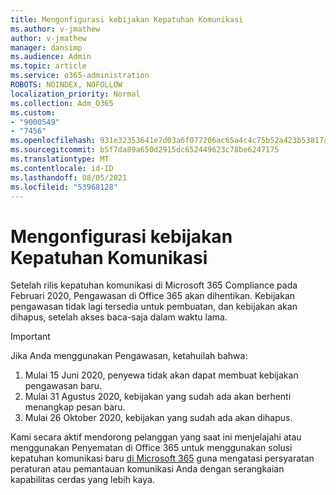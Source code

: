```yaml
---
title: Mengonfigurasi kebijakan Kepatuhan Komunikasi
ms.author: v-jmathew
author: v-jmathew
manager: dansimp
ms.audience: Admin
ms.topic: article
ms.service: o365-administration
ROBOTS: NOINDEX, NOFOLLOW
localization_priority: Normal
ms.collection: Adm_O365
ms.custom:
- "9000549"
- "7456"
ms.openlocfilehash: 931e32353641e7d03a6f077206ac65a4c4c75b52a423b53817aa67db863bb20c
ms.sourcegitcommit: b5f7da89a650d2915dc652449623c78be6247175
ms.translationtype: MT
ms.contentlocale: id-ID
ms.lasthandoff: 08/05/2021
ms.locfileid: "53968128"
---
```

# <a name="configure-communication-compliance-policies"></a>Mengonfigurasi kebijakan Kepatuhan Komunikasi

Setelah rilis kepatuhan komunikasi di Microsoft 365 Compliance pada Februari 2020, Pengawasan di Office 365 akan dihentikan. Kebijakan pengawasan tidak lagi tersedia untuk pembuatan, dan kebijakan akan dihapus, setelah akses baca-saja dalam waktu lama.

> [!IMPORTANT]
> Jika Anda menggunakan Pengawasan, ketahuilah bahwa:
>
> 1. Mulai 15 Juni 2020, penyewa tidak akan dapat membuat kebijakan pengawasan baru.
> 2. Mulai 31 Agustus 2020, kebijakan yang sudah ada akan berhenti menangkap pesan baru.
> 3. Mulai 26 Oktober 2020, kebijakan yang sudah ada akan dihapus.

Kami secara aktif mendorong pelanggan yang saat ini menjelajahi atau menggunakan Penyematan di Office 365 untuk menggunakan solusi kepatuhan komunikasi baru [di Microsoft 365](https://go.microsoft.com/fwlink/?linkid=2128593) guna mengatasi persyaratan peraturan atau pemantauan komunikasi Anda dengan serangkaian kapabilitas cerdas yang lebih kaya.
